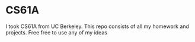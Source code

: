 # CS61A
I took CS61A from UC Berkeley. This repo consists of all my homework and projects. Free free to use any  of my ideas

